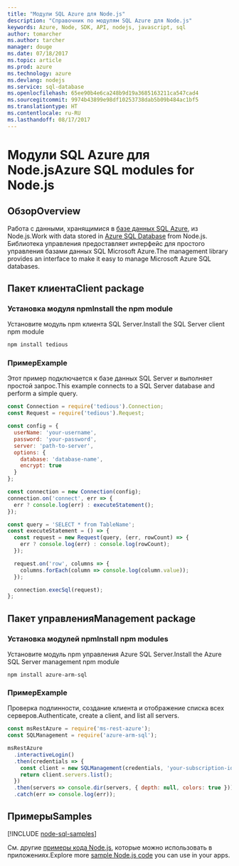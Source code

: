 ```yaml
---
title: "Модули SQL Azure для Node.js"
description: "Справочник по модулям SQL Azure для Node.js"
keywords: Azure, Node, SDK, API, nodejs, javascript, sql
author: tomarcher
ms.author: tarcher
manager: douge
ms.date: 07/18/2017
ms.topic: article
ms.prod: azure
ms.technology: azure
ms.devlang: nodejs
ms.service: sql-database
ms.openlocfilehash: 65ee90b4e6ca248b9d19a3685163211ca547cad4
ms.sourcegitcommit: 9974b43899e98df10253738dab5b09b484ac1bf5
ms.translationtype: HT
ms.contentlocale: ru-RU
ms.lasthandoff: 08/17/2017
---
```

# <a name="azure-sql-modules-for-nodejs"></a><span data-ttu-id="0985f-104">Модули SQL Azure для Node.js</span><span class="sxs-lookup"><span data-stu-id="0985f-104">Azure SQL modules for Node.js</span></span>

## <a name="overview"></a><span data-ttu-id="0985f-105">Обзор</span><span class="sxs-lookup"><span data-stu-id="0985f-105">Overview</span></span>

<span data-ttu-id="0985f-106">Работа с данными, хранящимися в [базе данных SQL Azure](https://docs.microsoft.com/azure/sql-database/sql-database-technical-overview), из Node.js.</span><span class="sxs-lookup"><span data-stu-id="0985f-106">Work with data stored in [Azure SQL Database](https://docs.microsoft.com/azure/sql-database/sql-database-technical-overview) from Node.js.</span></span>
<span data-ttu-id="0985f-107">Библиотека управления предоставляет интерфейс для простого управления базами данных SQL Microsoft Azure.</span><span class="sxs-lookup"><span data-stu-id="0985f-107">The management library provides an interface to make it easy to manage Microsoft Azure SQL databases.</span></span>

## <a name="client-package"></a><span data-ttu-id="0985f-108">Пакет клиента</span><span class="sxs-lookup"><span data-stu-id="0985f-108">Client package</span></span>

### <a name="install-the-npm-module"></a><span data-ttu-id="0985f-109">Установка модуля npm</span><span class="sxs-lookup"><span data-stu-id="0985f-109">Install the npm module</span></span>

<span data-ttu-id="0985f-110">Установите модуль npm клиента SQL Server.</span><span class="sxs-lookup"><span data-stu-id="0985f-110">Install the SQL Server client npm module</span></span>

```bash
npm install tedious
```

### <a name="example"></a><span data-ttu-id="0985f-111">Пример</span><span class="sxs-lookup"><span data-stu-id="0985f-111">Example</span></span>

<span data-ttu-id="0985f-112">Этот пример подключается к базе данных SQL Server и выполняет простой запрос.</span><span class="sxs-lookup"><span data-stu-id="0985f-112">This example connects to a SQL Server database and perform a simple query.</span></span>

```javascript
const Connection = require('tedious').Connection;
const Request = require('tedious').Request;

const config = {
  userName: 'your-username',
  password: 'your-password',
  server: 'path-to-server',
  options: {
    database: 'database-name',
    encrypt: true
  }
};

const connection = new Connection(config);
connection.on('connect', err => {
  err ? console.log(err) : executeStatement();
});

const query = 'SELECT * from TableName';
const executeStatement = () => {
  const request = new Request(query, (err, rowCount) => {
    err ? console.log(err) : console.log(rowCount);
  });

  request.on('row', columns => {
    columns.forEach(column => console.log(column.value));
  });

  connection.execSql(request);
};
```

## <a name="management-package"></a><span data-ttu-id="0985f-113">Пакет управления</span><span class="sxs-lookup"><span data-stu-id="0985f-113">Management package</span></span>

### <a name="install-npm-modules"></a><span data-ttu-id="0985f-114">Установка модулей npm</span><span class="sxs-lookup"><span data-stu-id="0985f-114">Install npm modules</span></span>

<span data-ttu-id="0985f-115">Установите модуль npm управления Azure SQL Server.</span><span class="sxs-lookup"><span data-stu-id="0985f-115">Install the Azure SQL Server management npm module</span></span>

```
npm install azure-arm-sql
```   

### <a name="example"></a><span data-ttu-id="0985f-116">Пример</span><span class="sxs-lookup"><span data-stu-id="0985f-116">Example</span></span>

<span data-ttu-id="0985f-117">Проверка подлинности, создание клиента и отображение списка всех серверов.</span><span class="sxs-lookup"><span data-stu-id="0985f-117">Authenticate, create a client, and list all servers.</span></span>

```javascript
const msRestAzure = require('ms-rest-azure');
const SQLManagement = require('azure-arm-sql');

msRestAzure
  .interactiveLogin()
  .then(credentials => {
    const client = new SQLManagement(credentials, 'your-subscription-id');
    return client.servers.list();
  })
  .then(servers => console.dir(servers, { depth: null, colors: true }))
  .catch(err => console.log(err));
```

## <a name="samples"></a><span data-ttu-id="0985f-118">Примеры</span><span class="sxs-lookup"><span data-stu-id="0985f-118">Samples</span></span>

[!INCLUDE [node-sql-samples](../docs-ref-conceptual/includes/sql-samples.md)]

<span data-ttu-id="0985f-119">См. другие [примеры кода Node.js](https://azure.microsoft.com/resources/samples/?platform=nodejs), которые можно использовать в приложениях.</span><span class="sxs-lookup"><span data-stu-id="0985f-119">Explore more [sample Node.js code](https://azure.microsoft.com/resources/samples/?platform=nodejs) you can use in your apps.</span></span>
